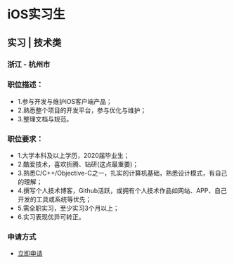 
# iOS实习生
## 实习  |  技术类
### 浙江 - 杭州市

### 职位描述：
- 1.参与开发与维护iOS客户端产品；
- 2.熟悉整个项目的开发平台，参与优化与维护；
- 3.整理文档与规范。

### 职位要求：
- 1.大学本科及以上学历，2020届毕业生；
- 2.酷爱技术，喜欢折腾、钻研(这点最重要)；
- 3.熟悉C/C++/Objective-C之一，扎实的计算机基础，熟悉设计模式，有自己的理解；
- 4.撰写个人技术博客，Github活跃，或拥有个人技术作品如网站、APP、自己开发的工具或系统等优先；
- 5.需全职实习，至少实习3个月以上；
- 6.实习表现优异可转正。
### 申请方式
- <a href="mailto:hr@tuya.com?subject=求职简历-iOS实习生-来自GitHub">立即申请</a>
